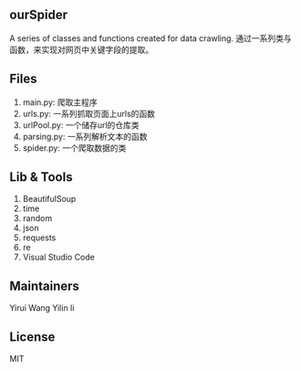## ourSpider
A series of classes and functions created for data crawling.
通过一系列类与函数，来实现对网页中关键字段的提取。

## Files
1. main.py: 爬取主程序
2. urls.py: 一系列抓取页面上urls的函数
3. urlPool.py: 一个储存url的仓库类
4. parsing.py: 一系列解析文本的函数
5. spider.py: 一个爬取数据的类

## Lib & Tools
1. BeautifulSoup  
2. time
3. random
4. json
5. requests
6. re
7. Visual Studio Code

## Maintainers
Yirui Wang
Yilin li

## License
MIT
